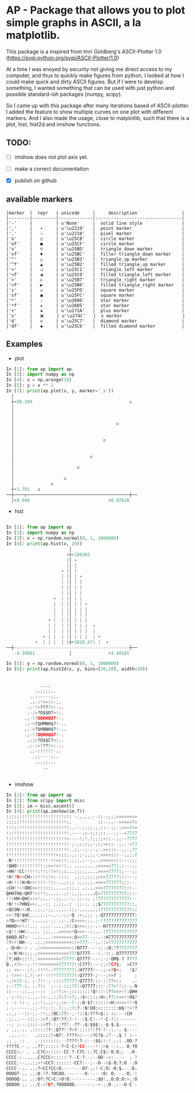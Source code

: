 AP - Package that allows you to plot simple graphs in ASCII, a la matplotlib.
============================================================================

This package is a inspired from Imri Goldberg's ASCII-Plotter 1.0 (https://pypi.python.org/pypi/ASCII-Plotter/1.0)

At a time I was enoyed by security not giving me direct access to my computer, and thus to quickly make figures from python, I looked at how I could make quick and dirty ASCII figures. But if I were to develop something, I wanted something that can be used with just python and possible standard-ish packages (numpy, scipy).

So I came up with this package after many iterations based of ASCII-plotter.  I added the feature to show multiple curves on one plot with different markers.  And I also made the usage, close to matplotlib, such that there is a plot, hist, hist2d and imshow functions.


TODO:
-----
* [ ] imshow does not plot axis yet.
* [ ] make a correct documentation
* [x] publish on github


available markers
-----------------
	|marker  |  repr   | unicode     |     description                 | 
	|--------|---------|-------------|---------------------------------|
	|'-'     |         | u'None'     |  solid line style               |
	|','     |   ∙     | u'\u2219'   |  point marker                   |
	|'.'     |   ∘     | u'\u2218'   |  pixel marker                   |
	|'o'     |   ○     | u'\u25CB'   |  circle marker                  |
	|'of'    |   ●     | u'\u25CF'   |  circle marker                  |
	|'v'     |   ▽     | u'\u25BD'   |  triangle_down marker           |
	|'vf'    |   ▼     | u'\u25BC'   |  filler triangle_down marker    |
	|'^'     |   △     | u'\u25B3'   |  triangle_up marker             |
	|'^f'    |   ▲     | u'\u25B2'   |  filled triangle_up marker      |
	|'<'     |   ◁     | u'\u25C1'   |  triangle_left marker           |
	|'<f'    |   ◀     | u'\u25C0'   |  filled triangle_left marker    |
	|'>'     |   ▷     | u'\u25B7'   |  triangle_right marker          |
	|'>f'    |   ▶     | u'\u25B6'   |  filled triangle_right marker   |
	|'s'     |   ◽     | u'\u25FD'   |  square marker                  |
	|'sf'    |   ◼     | u'\u25FC'   |  square marker                  |
	|'*'     |   ☆     | u'\u2606'   |  star marker                    |
	|'*f'    |   ★     | u'\u2605'   |  star marker                    |
	|'+'     |   ✚     | u'\u271A'   |  plus marker                    |
	|'x'     |   ❌     | u'\u274C'   |  x marker                       |
	|'d'     |   ◇     | u'\u25C7'   |  diamond marker                 |
	|'df'    |   ◆     | u'\u25C6'   |  filled diamond marker          |


Examples
--------
* plot

```python
In [1]: from ap import ap
In [2]: import numpy as np
In [4]: x = np.arange(10)
In [5]: y = x ** 2
In [7]: print(ap.plot(x, y, marker='_s'))
  │                                               
  ┼+80.109                                     ◽  
  │                                               
  │                                               
  │                                               
  │                                       ◽       
  │                                               
  │                                               
  │                                  ◽            
  │                                               
  │                                               
  │                             ◽                 
  │                                               
  │                        ◽                      
  │                                               
  │                   ◽                           
  │              ◽                                
  ┼+1.701   ◽                                     
──┼────◽───────────────────────────────────────┼──
  │+0.046                              +8.97638   
```

* hist

```python

In [1]: from ap import ap
In [2]: import numpy as np
In [3]: x = np.random.normal(0, 1, 1000000)
In [4]: print(ap.hist(x, 20))
                        │                         
                       ∘┼+180303                  
                       |│ ∘                       
                       |│ |                       
                     ∘ |│ |                       
                     | |│ | ∘                     
                     | |│ | |                     
                     | |│ | |                     
                     | |│ | |                     
                  ∘  | |│ | |                     
                  |  | |│ | | ∘                   
                  |  | |│ | | |                   
                  |  | |│ | | |                   
                ∘ |  | |│ | | |                   
                | |  | |│ | | |  ∘                
                | |  | |│ | | |  |                
              ∘ | |  | |│ | | |  | ∘              
           ∘  | | |  | |┼+3828.47| |  ∘           
──┼--------------------------------------------┼──
   -4.39861             │              +4.48165   

In [5]: y = np.random.normal(0, 1, 1000000)
In [6]: print(ap.hist2d(x, y, bins=[20,20], width=30))
                              
                              
             ....             
           ..;;;;..           
         ..;-----;;.          
         .;-:!>>!:-;.         
        .;-!>???7>:-;.        
        .-:>?O$$O?>:;.        
       .;-!7OQHHQO7!-.        
       .;->?$HMNH$?!-..       
       .;->?$HNNH$?!-..       
       .;-!7OQHHQO7!-.        
        .;:>?O$$C?>:;.        
        .;-:>7??7>:-;.        
         .;-:!!!!:-;.         
          .;;----;;.          
           ...;;...           
              ..              
                              

```

* imshow

```python
In [1]: from ap import ap
In [2]: from scipy import misc
In [3]: im = misc.ascent()
In [4]: print(ap.imshow(im.T))
:::::::!!!!!!!!!!!!!!!:!: -....;.--::-;;;;>>>>>>>>
:::::!!!!!!!!!!!!!!!!!!:.          ::--;;-->>>>>7>
!!!::!!!!!!!!!!!!!!!!!!!;.---;;;;.;.::--;;-;>>>7>>
!:!!!!!!!!!!!!!!!!!!!!!!.----;:-:;:;::.--;;-->7777
!:!!!!!!!!!!!!!!!!!!!!!>----!;!.!;;;;>::--;;--7777
!!!!!!!!!!!!!!!!!!!!!!!!-;-.:;:;;-;:;>>::--;;;->77
!!!!!!!!!!!!!!!!!!!!!!!!..:;--;-;-;-.>>:::--;;-;77
!!!!!!!!!!!!!!!!!!!>:::;.;;-;-;;;;-;>>>>:::--;;;;7
-N!!!!!!!!!!!!!!-!!>>:!;.;;;.;--;.-.>>>>>:::---;;;
!QHO!!!!!!!!!!::>>!>!!!.. ........;>>>>>77:;:---;;
>HH!!CC!!!!!:!!:!!>!:;:...;;;;.....>>>>7777:;---;;
!H!7H>>CH>:!!!!:!>:-:::;  .;;.;;;;;>>>77777:::---;
>H!!!!H>N>>!!!!-!::-..;:;; ..;;;;.>>>>777777:::---
>CH!!>!OHC>>!::::;.....:;;.; .;.;.>>>77777777:::--
QHH7H$>QH7!>:!!;...;..;:-;.;;....;C>7777777777:::-
!!:HH>QHC>!>!;;..-.;;..--.-;;-;. ;!777777777777:--
!N!!>?HN$>>;..-;; ;.;;.-: -;;-;. ;;$77777777777::.
>QCON>!:H...;..-;;...;..::;-......;:777777777777::
>>!?Q!$HC....;.;-..-.-;;-Q ;>;;;; ;-Q777777777777:
>?Q>>!H7! ;....;-;; .;-.:C>>>>;;;.;-!7777777777777
HHHO>>!:!..; .;.;-....;>::$>>>;;;-.--H777777777777
>$!!:HH::..:. ;;;...>>>>>!Q>>>--;;..-!777777777777
$HQO;N7:- ..;....->>>>>>>;Q>>77--;-.-:H77777777777
7?>7:NH--. .;.;>>>>>>>>>>:!>777---;.-:>77777777777
.-Q>H>-:-. .:>>>>>>>>>>>>::N777----;;-:Q;7?7777777
;>;N!H>:;;.;>>>>>>>>>>>>77!Q7777---:.-::;.O7777777
7?;HO>::!!;->>>>>>>>>77777-Q7777----;-:-OM$-? ?777
Q..>7>--;-!!!>>>>>>>777777!:C777:---:;:7C7$;  >C??
;; >>---;!;-!!!!--77777777::H7777:---;->7O>:   !$7
;-!>>!-:.!;->!-!!!!77777777!Q7777-:---;>>? :     ;
-.!>77-:. ;-7!:-; ::::77777;Q7777:::-:;77>::    ..
:--777-:. ;-7!:  ;--:-:::77::Q7777:::-;77>!!::-;-N
::----;:..;--;:  ;:!7:>-;:::::::!Q!::-:?7>>>!!:QHH
.-:-!:;-;...-!:-..:;7:7-:7;.:$>:::::H>;?7:>>>!!O$7
; -:-!:-; .;-!:.;;-;;:>--7-;;Q-$?::::::>H:>>>>!!!O
;-;------.;;-!!;-:;-7;;-:7:?-:N!OO:>:::::::H$!!>!?
.;.;---::-;;-!!;;:OC:7?:-;-!::$:???>$::-::---:CH  
-;;..---:::;-:>?;:Q?:??:7-!--:$-C!--!-C-7;:-------
--; ;--.::::-:>??-!;:??7--??-;$:$$$:;-$-$.$-------
; .;.-;. .:::::7?-;Q7?!-?>?-::::7:??-7--:.-.-$----
 .;..--.   .:::::7>N7:-????>:---:?C?$-:7--.$ 7 :--
.; . -:    .-:::::::;--????:?-:--:$$::-!-;;: .OO-?
????C-- . ..??;:::::-?!C-C>7CC----!-;>$---:.. O-?O
CCCC>;- . ..C?C>:::::-CC-?-C7C-:;?C.C$:-O-O;; -.O-
CCCC-;-.....C?CCC>:::::-?--C-?--;--OO-->:----  ; 7
CCCC;--...;;>!>CC7;::::::-CC?:--;--O-->$-O;?;O -;O
CCCC--;. .;;?>CC?CC>O;-------O7-;;!-C;O:-O;$.--.O.
OOOO7-;. .;;O.7?-?OCOO.-------O--.- :O: O; -.-O;-!
OOOOQ-;. .;;O?:?C>C:>O!O;---------;$O!..O;O;O:>;:O
OOOOO-;. .;;C->7O?;?OOOOOO.------;->-;;O-;:--O-C -
```
